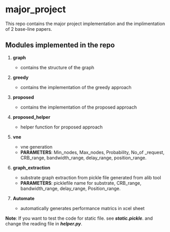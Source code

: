 # major_project
This repo contains the major project implementation and the implimentation of 2 base-line papers.

## Modules implemented in the repo

1. **graph**
    - contains the structure of the graph

2. **greedy**
    - contains the implementation of the greedy approach

3. **proposed**
    - contains the implementation of the proposed approach

4. **proposed_helper**
    - helper function for proposed approach

5. **vne**
    - vne generation
    - **PARAMETERS**: Min_nodes, Max_nodes, Probability, No_of _request, CRB_range, bandwidth_range, delay_range, position_range.

6. **graph_extraction**
    - substrate graph extraction from pickle file generated from alib tool
    - **PARAMETERS**: picklefile name for substrate, CRB_range, bandwidth_range, delay_range, Position_range.

7. **Automate**
    - automatically generates performance matrics in xcel sheet

**Note**: If you want to test the code for static file. see ***static.pickle***. and change the reading file in ***helper.py***.
